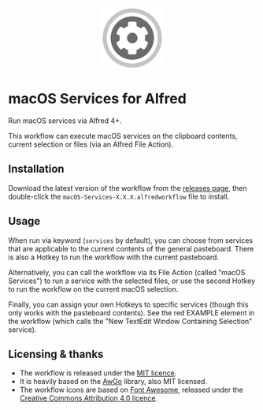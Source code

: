 
<div align="center">
    <img width="128" height="128" src="https://raw.githubusercontent.com/deanishe/alfred-services/master/icons/icon-large.png" alt="grey cog in grey ring" title="workflow icon">
</div>

macOS Services for Alfred
=========================

Run macOS services via Alfred 4+.

This workflow can execute macOS services on the clipboard contents, current selection or files (via an Alfred File Action).


Installation
------------

Download the latest version of the workflow from the [releases page][releases], then double-click the `macOS-Services-X.X.X.alfredworkflow` file to install.


Usage
-----

When run via keyword (`services` by default), you can choose from services that are applicable to the current contents of the general pasteboard. There is also a Hotkey to run the workflow with the current pasteboard.

Alternatively, you can call the workflow via its File Action (called "macOS Services") to run a service with the selected files, or use the second Hotkey to run the workflow on the current macOS selection.

Finally, you can assign your own Hotkeys to specific services (though this only works with the pasteboard contents). See the red EXAMPLE element in the workflow (which calls the "New TextEdit Window Containing Selection" service).


Licensing & thanks
------------------

- The workflow is released under the [MIT licence][mit].
- It is heavily based on the [AwGo][awgo] library, also MIT licensed.
- The workflow icons are based on [Font Awesome][awesome], released under the [Creative Commons Attribution 4.0 licence][ccby40].

[releases]: https://github.com/deanishe/alfred-services/releases/latest
[mit]: LICENCE.txt
[awesome]: https://github.com/FortAwesome/Font-Awesome
[ccby40]: https://creativecommons.org/licenses/by/4.0/legalcode
[awgo]: https://github.com/deanishe/awgo
